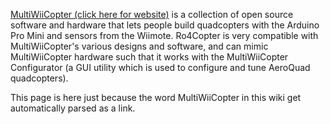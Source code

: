 [MultiWiiCopter (click here for website)](http://multiwii.com/) is a collection of open source software and hardware that lets people build quadcopters with the Arduino Pro Mini and sensors from the Wiimote. Ro4Copter is very compatible with MultiWiiCopter's various designs and software, and can mimic MultiWiiCopter hardware such that it works with the MultiWiiCopter Configurator (a GUI utility which is used to configure and tune AeroQuad quadcopters).

This page is here just because the word MultiWiiCopter in this wiki get automatically parsed as a link.